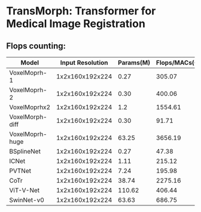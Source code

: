 # TransMorph: Transformer for Medical Image Registration


## Flops counting:
Model           | Input Resolution | Params(M) | Flops/MACs(G)|
---             |---               |---        |---           |
VoxelMoprh-1    |1x2x160x192x224   | 0.27      |305.07        |
VoxelMoprh-2    |1x2x160x192x224   | 0.30      |400.06        |
VoxelMoprhx2    |1x2x160x192x224   | 1.2       |1554.61       |
VoxelMorph-diff |1x2x160x192x224   | 0.30      |91.71         |
VoxelMoprh-huge |1x2x160x192x224   | 63.25     |3656.19       |
BSplineNet      |1x2x160x192x224   | 0.27      |47.38         |
ICNet           |1x2x160x192x224   | 1.11      |215.12        |
PVTNet          |1x2x160x192x224   | 7.24      |195.98        |
CoTr            |1x2x160x192x224   | 38.74     |2275.16       |
ViT-V-Net       |1x2x160x192x224   | 110.62    |406.44        |
SwinNet-v0      |1x2x160x192x224   | 63.63     |686.75        |
